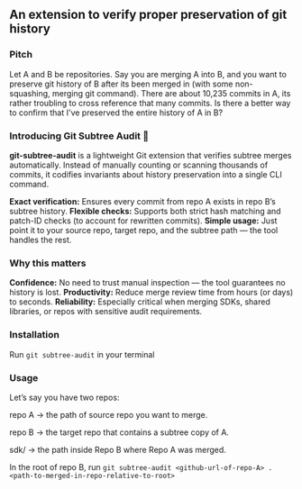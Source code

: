 ## An extension to verify proper preservation of git history 

### Pitch

Let A and B be repositories. Say you are merging A into B, and you want to preserve git history of B after its been merged in (with some non-squashing, merging git command). There are about 10,235 commits in A, its rather troubling to cross reference that many commits. Is there a better way to confirm that I've preserved the entire history of A in B? 

### Introducing Git Subtree Audit 🌲

**git-subtree-audit** is a lightweight Git extension that verifies subtree merges automatically. Instead of manually counting or scanning thousands of commits, it codifies invariants about history preservation into a single CLI command.

**Exact verification:** Ensures every commit from repo A exists in repo B’s subtree history.
**Flexible checks:** Supports both strict hash matching and patch-ID checks (to account for rewritten commits).
**Simple usage:** Just point it to your source repo, target repo, and the subtree path — the tool handles the rest.

### Why this matters

**Confidence:** No need to trust manual inspection — the tool guarantees no history is lost.
**Productivity:** Reduce merge review time from hours (or days) to seconds.
**Reliability:** Especially critical when merging SDKs, shared libraries, or repos with sensitive audit requirements.


### Installation 

Run ```git subtree-audit``` in your terminal 

### Usage

Let’s say you have two repos:

repo A → the path of source repo you want to merge.

repo B → the target repo that contains a subtree copy of A.

sdk/ → the path inside Repo B where Repo A was merged.

In the root of repo B, run ```git subtree-audit <github-url-of-repo-A> . <path-to-merged-in-repo-relative-to-root>```